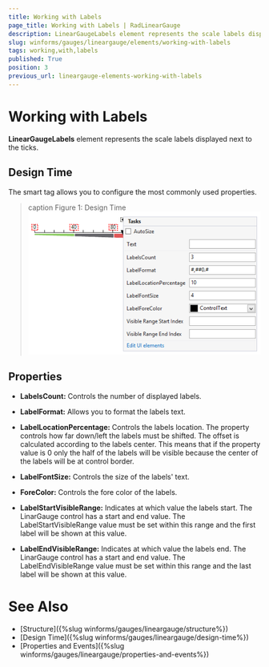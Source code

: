 ```yaml
---
title: Working with Labels
page_title: Working with Labels | RadLinearGauge
description: LinearGaugeLabels element represents the scale labels displayed next to the ticks
slug: winforms/gauges/lineargauge/elements/working-with-labels
tags: working,with,labels
published: True
position: 3
previous_url: lineargauge-elements-working-with-labels
---
```


# Working with Labels

__LinearGaugeLabels__ element represents the scale labels displayed next to the ticks.

## Design Time

The smart tag allows you to configure the most commonly used properties.

>caption Figure 1: Design Time
![lineargauge-elements-working-with-labels 001](images/lineargauge-elements-working-with-labels001.png)

## Properties

* __LabelsCount:__ Controls the number of displayed labels.

* __LabelFormat:__ Allows you to format the labels text.

* __LabelLocationPercentage:__ Controls the labels location. The property controls how far down/left the labels must be shifted. The offset is calculated according to the labels center. This means that if the property value is 0 only the half of the labels will be visible because the center of the labels will be at control border.

* __LabelFontSize:__ Controls the size of the labels' text.

* __ForeColor:__ Controls the fore color of the labels.

* __LabelStartVisibleRange:__ Indicates at which value the labels start. The LinarGauge control has a start and end value. The LabelStartVisibleRange value must be set within this range and the first label will be shown at this value.

* __LabelEndVisibleRange:__ Indicates at which value the labels end. The LinarGauge control has a start and end value. The LabelEndVisibleRange value must be set within this range and the last label will be shown at this value.

# See Also

* [Structure]({%slug winforms/gauges/lineargauge/structure%})
* [Design Time]({%slug winforms/gauges/lineargauge/design-time%})
* [Properties and Events]({%slug winforms/gauges/lineargauge/properties-and-events%})
